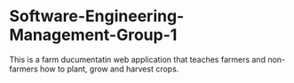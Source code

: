 # Software-Engineering-Management-Group-1
This is a farm ducumentatin web application that teaches farmers and non-farmers how to plant, grow and harvest crops.
